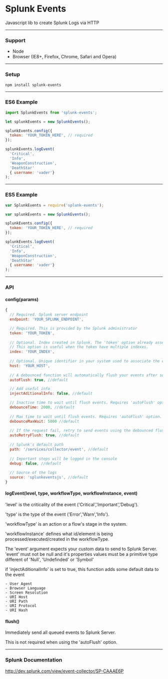 # Splunk Events

Javascript lib to create Splunk Logs via HTTP

-------
### Support

- Node
- Browser (IE8+, Firefox, Chrome, Safari and Opera)

-------
### Setup

```npm install splunk-events```

-------
### ES6 Example

```javascript
import SplunkEvents from 'splunk-events';

let splunkEvents = new SplunkEvents();

splunkEvents.config({
  token: 'YOUR_TOKEN_HERE', // required
});

splunkEvents.logEvent(
  'Critical', 
  'Info', 
  'WeaponConstruction', 
  'DeathStar'
  { username: 'vader'}
);
```

-------
### ES5 Example

```javascript
var SplunkEvents = require('splunk-events');

var splunkEvents = new SplunkEvents();

splunkEvents.config({
  token: 'YOUR_TOKEN_HERE', // required
});

splunkEvents.logEvent(
  'Critical', 
  'Info', 
  'WeaponConstruction', 
  'DeathStar'
  { username: 'vader'}
);
```

-------
### API


#### config(params)
```javascript
{
  // Required. Splunk server endpoint
  endpoint: 'YOUR_SPLUNK_ENDPOINT',

  // Required. This is provided by the Splunk administrator
  token: 'YOUR_TOKEN',
  
  // Optional. Index created in Splunk. The 'token' option already associates the index info. 
  // This option is useful when the token have multiple indexes.
  index: 'YOUR_INDEX',
 
  // Optional. Unique identifier in your system used to associate the events with the device
  host: 'YOUR_HOST',
  
  // A debounced function will automatically flush your events after some time
  autoFlush: true, //default

  // Add useful info
  injectAditionalInfo: false, //default

  // Inactive time to wait until flush events. Requires 'autoFlush' option.
  debounceTime: 2000, //default
  
  // Max time to wait until flush events. Requires 'autoFlush' option.
  debounceMaxWait: 5000 //default
  
  // If the request fail, retry to send events using the debounced flush function 
  autoRetryFlush: true, //default
  
  // Splunk's default path
  path: '/services/collector/event', //default
  
  // Important steps will be logged in the console
  debug: false, //default
  
  // Source of the logs
  source: 'splunkeventsjs', //default
}
```

#### logEvent(level, type, workflowType, workflowInstance, event)

'level' is the criticality of the event ('Critical','Important','Debug').

'type' is the type of the event ('Error','Warn','Info').

'workflowType' is an action or a flow's stage in the system.

'workflowInstance' defines what id/element is being processed/executed/created in the workflowType.

The 'event' argument expects your custom data to send to Splunk Server. 'event' must not be null and it's properties values must be a primitive type different of 'Null', 'Undefinded' or 'Symbol'

if 'injectAditionalInfo' is set to true, this function adds some default data to the event
```
- User Agent
- Browser Language
- Screen Resolution
- URI Host
- URI Path
- URI Protocol
- URI Hash
```

#### flush()

Immediately send all queued events to Splunk Server.

This is not required when using the 'autoFlush' option.


-------
### Splunk Documentation
http://dev.splunk.com/view/event-collector/SP-CAAAE6P

